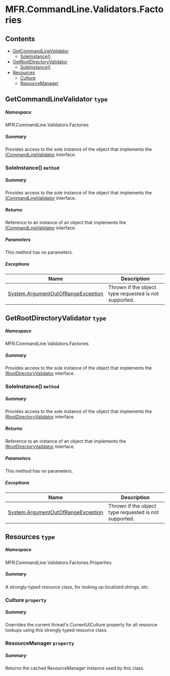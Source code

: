 <a name='assembly'></a>
# MFR.CommandLine.Validators.Factories

## Contents

- [GetCommandLineValidator](#T-MFR-Objects-CommandLine-Validators-Factories-GetCommandLineValidator 'MFR.CommandLine.Validators.Factories.GetCommandLineValidator')
  - [SoleInstance()](#M-MFR-Objects-CommandLine-Validators-Factories-GetCommandLineValidator-SoleInstance 'MFR.CommandLine.Validators.Factories.GetCommandLineValidator.SoleInstance')
- [GetRootDirectoryValidator](#T-MFR-Objects-CommandLine-Validators-Factories-GetRootDirectoryValidator 'MFR.CommandLine.Validators.Factories.GetRootDirectoryValidator')
  - [SoleInstance()](#M-MFR-Objects-CommandLine-Validators-Factories-GetRootDirectoryValidator-SoleInstance 'MFR.CommandLine.Validators.Factories.GetRootDirectoryValidator.SoleInstance')
- [Resources](#T-MFR-Objects-CommandLine-Validators-Factories-Properties-Resources 'MFR.CommandLine.Validators.Factories.Properties.Resources')
  - [Culture](#P-MFR-Objects-CommandLine-Validators-Factories-Properties-Resources-Culture 'MFR.CommandLine.Validators.Factories.Properties.Resources.Culture')
  - [ResourceManager](#P-MFR-Objects-CommandLine-Validators-Factories-Properties-Resources-ResourceManager 'MFR.CommandLine.Validators.Factories.Properties.Resources.ResourceManager')

<a name='T-MFR-Objects-CommandLine-Validators-Factories-GetCommandLineValidator'></a>
## GetCommandLineValidator `type`

##### Namespace

MFR.CommandLine.Validators.Factories

##### Summary

Provides access to the sole instance of the object that implements the
[ICommandLineValidator](#T-MFR-Objects-CommandLine-Validators-Interfaces-ICommandLineValidator 'MFR.CommandLine.Validators.Interfaces.ICommandLineValidator')
interface.

<a name='M-MFR-Objects-CommandLine-Validators-Factories-GetCommandLineValidator-SoleInstance'></a>
### SoleInstance() `method`

##### Summary

Provides access to the sole instance of the object that implements
the
[ICommandLineValidator](#T-MFR-Objects-CommandLine-Validators-Interfaces-ICommandLineValidator 'MFR.CommandLine.Validators.Interfaces.ICommandLineValidator')
interface.

##### Returns

Reference to an instance of an object that implements the
[ICommandLineValidator](#T-MFR-Objects-CommandLine-Validators-Interfaces-ICommandLineValidator 'MFR.CommandLine.Validators.Interfaces.ICommandLineValidator')
interface.

##### Parameters

This method has no parameters.

##### Exceptions

| Name | Description |
| ---- | ----------- |
| [System.ArgumentOutOfRangeException](http://msdn.microsoft.com/query/dev14.query?appId=Dev14IDEF1&l=EN-US&k=k:System.ArgumentOutOfRangeException 'System.ArgumentOutOfRangeException') | Thrown if the object type requested is not supported. |

<a name='T-MFR-Objects-CommandLine-Validators-Factories-GetRootDirectoryValidator'></a>
## GetRootDirectoryValidator `type`

##### Namespace

MFR.CommandLine.Validators.Factories

##### Summary

Provides access to the sole instance of the object that implements the
[IRootDirectoryValidator](#T-MFR-Objects-CommandLine-Validators-Interfaces-IRootDirectoryValidator 'MFR.CommandLine.Validators.Interfaces.IRootDirectoryValidator')
interface.

<a name='M-MFR-Objects-CommandLine-Validators-Factories-GetRootDirectoryValidator-SoleInstance'></a>
### SoleInstance() `method`

##### Summary

Provides access to the sole instance of the object that implements
the
[IRootDirectoryValidator](#T-MFR-Objects-CommandLine-Validators-Interfaces-IRootDirectoryValidator 'MFR.CommandLine.Validators.Interfaces.IRootDirectoryValidator')
interface.

##### Returns

Reference to an instance of an object that implements the
[IRootDirectoryValidator](#T-MFR-Objects-CommandLine-Validators-Interfaces-IRootDirectoryValidator 'MFR.CommandLine.Validators.Interfaces.IRootDirectoryValidator')
interface.

##### Parameters

This method has no parameters.

##### Exceptions

| Name | Description |
| ---- | ----------- |
| [System.ArgumentOutOfRangeException](http://msdn.microsoft.com/query/dev14.query?appId=Dev14IDEF1&l=EN-US&k=k:System.ArgumentOutOfRangeException 'System.ArgumentOutOfRangeException') | Thrown if the object type requested is not supported. |

<a name='T-MFR-Objects-CommandLine-Validators-Factories-Properties-Resources'></a>
## Resources `type`

##### Namespace

MFR.CommandLine.Validators.Factories.Properties

##### Summary

A strongly-typed resource class, for looking up localized strings, etc.

<a name='P-MFR-Objects-CommandLine-Validators-Factories-Properties-Resources-Culture'></a>
### Culture `property`

##### Summary

Overrides the current thread's CurrentUICulture property for all
  resource lookups using this strongly typed resource class.

<a name='P-MFR-Objects-CommandLine-Validators-Factories-Properties-Resources-ResourceManager'></a>
### ResourceManager `property`

##### Summary

Returns the cached ResourceManager instance used by this class.
